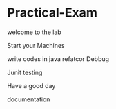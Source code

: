 # Practical-Exam

welcome to the lab

Start your Machines

write codes in java 
refatcor 
Debbug 

Junit testing 

Have a good day 

documentation 
